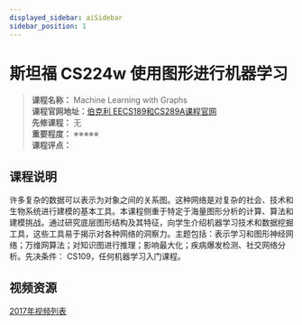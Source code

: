 ```yaml
---
displayed_sidebar: aiSidebar
sidebar_position: 1
---
```


# 斯坦福 CS224w 使用图形进行机器学习





>**课程名称：**  Machine Learning with Graphs      
**课程官网地址：**[伯克利 EECS189和CS289A课程官网](https://www.eecs189.org/)  
**先修课程：** 无  
**重要程度：** ※※※※※  
**课程评点：** 


## 课程说明
许多复杂的数据可以表示为对象之间的关系图。这种网络是对复杂的社会、技术和生物系统进行建模的基本工具。本课程侧重于特定于海量图形分析的计算、算法和建模挑战。通过研究底层图形结构及其特征，向学生介绍机器学习技术和数据挖掘工具，这些工具易于揭示对各种网络的洞察力。主题包括：表示学习和图形神经网络；万维网算法；对知识图进行推理；影响最大化；疾病爆发检测、社交网络分析。先决条件： CS109，任何机器学习入门课程。


## 视频资源

[2017年视频列表](http://snap.stanford.edu/class/cs224w-videos-2017/)


